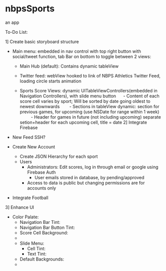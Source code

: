 # nbpsSports
an app

To-Do List:



1] Create basic storyboard structure
  - Main menu: embedded in nav control with top right button with social/tweet function, tab Bar on bottom to toggle between 2 views:
    - Main Hub (default): Contains dynamic tableView 
    - Twitter feed: webView hooked to link of NBPS Athletics Twitter Feed, loading circle starts animation
    
  
    - Sports Score Views: dynamic UITableViewControllers(embedded in Navigation Controllers), with slide menu button
      - Content of each score cell varies by sport; Will be sorted by date going oldest to newest downwards
        - Sections in tableView dynamic: section for previous games, for upcoming (use NSDate for range within 1 week) 
          - Header for games in future (not including upcoming) separate setion+header for each upcoming cell, title = date
2] Integrate Firebase
  - New Feed SSH?
  - Create New Account
    - Create JSON Hierarchy for each sport
    - Users
      - Administrators: Edit scores, log in through email or google using Firebase Auth
        - User emails stored in database, by pending/approved
      - Access to data is public but changing permissions are for accounts only
      
  - Integrate Football
  


3] Enhance UI
  - Color Palate:
    - Navigation Bar Tint: 
    - Navigation Bar Button Tint:
    - Score Cell Background:
    - 
    - Slide Menu:
      - Cell Tint:
      - Text Tint:
    - Default Backgrounds:
    - 
  
